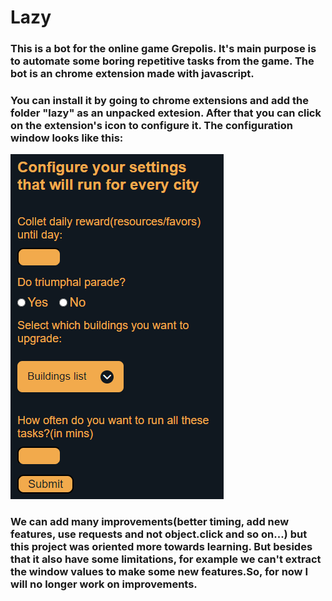 # Lazy

### This is a bot for the online game Grepolis. It's main purpose is to automate some boring repetitive tasks from the game. The bot is an chrome extension made with javascript.

### You can install it by going to chrome extensions and add the folder "lazy" as an unpacked extesion. After that you can click on the extension's icon to configure it. The configuration window looks like this:
![Here should be an image](configure.PNG)

### We can add many improvements(better timing, add new features, use requests and not object.click and so on...) but this project was oriented more towards learning. But besides that it also have some limitations, for example we can't extract the window values to make some new features.So, for now I will no longer work on improvements.